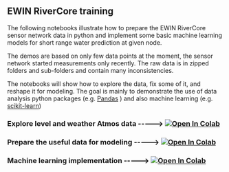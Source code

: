 ## EWIN RiverCore training

The following notebooks illustrate how to prepare the EWIN RiverCore sensor network data in python and implement some basic machine learning models for short range water prediction at given node.

The demos are based on only few data points at the moment, the sensor network started measurements only recently. The raw data is in zipped folders and sub-folders and contain many inconsistencies.

The notebooks will show how to explore the data, fix some of it, and reshape it for modeling. 
The goal is mainly to demonstrate the use of data analysis python packages (e.g. [Pandas](https://pandas.io/) ) and also machine learning (e.g. [scikit-learn](https://scikit-learn.org/stable/)) 

### Explore level and weather Atmos data -----> [![Open In Colab](https://colab.research.google.com/assets/colab-badge.svg)](https://colab.research.google.com/github/khouakhi/ewin_mex/blob/master/01-RC_data_prep1.ipynb)
### Prepare the useful data for modeling -----> [![Open In Colab](https://colab.research.google.com/assets/colab-badge.svg)](https://colab.research.google.com/github/khouakhi/ewin_mex/blob/master/02-RC_data_prep2.ipynb)
### Machine learning implementation -----> [![Open In Colab](https://colab.research.google.com/assets/colab-badge.svg)](https://colab.research.google.com/github/khouakhi/ewin_mex/blob/master/03-Basic_ML.ipynb)

